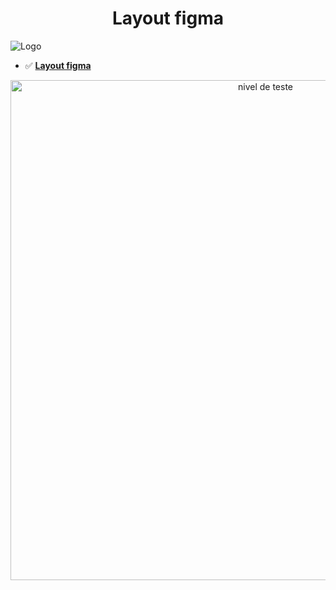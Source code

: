 <h1 align="center"> Layout figma</h1>

![Logo](https://img.icons8.com/flat-round/64/null/windows10-personalization.png)  




- ✅ **[Layout figma](https://www.figma.com/file/0D1CdSdl8QmLRAmYqoyBz9/Comunitech-Shop?type=design&node-id=1-5&mode=design)**


<p align="center">
  <img alt="nivel de teste" src="https://github.com/rxaviersantos/software-testing/assets/85380530/8f64cbf5-5b6e-4cd0-b948-a158c50f1c5a" "height="500px" width="800px">
</p>

